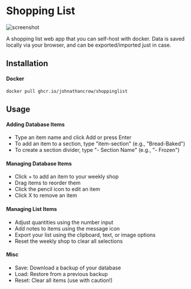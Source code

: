 # Shopping List
![screenshot](https://github.com/user-attachments/assets/5ac64a38-e2a5-4e97-b51b-f2e4f325ee19)

A shopping list web app that you can self-host with docker. Data is saved locally via your browser, and can be exported/imported just in case.

## Installation
#### Docker
```
docker pull ghcr.io/johnathancrow/shoppinglist
```

## Usage
#### Adding Database Items
- Type an item name and click Add or press Enter
- To add an item to a section, type "item-section" (e.g., "Bread-Baked")
- To create a section divider, type "- Section Name" (e.g., "- Frozen")
#### Managing Database Items
- Click + to add an item to your weekly shop
- Drag items to reorder them
- Click the pencil icon to edit an item
- Click X to remove an item
#### Managing List Items
- Adjust quantities using the number input
- Add notes to items using the message icon
- Export your list using the clipboard, text, or image options
- Reset the weekly shop to clear all selections
#### Misc
- Save: Download a backup of your database
- Load: Restore from a previous backup
- Reset: Clear all items (use with caution!)
